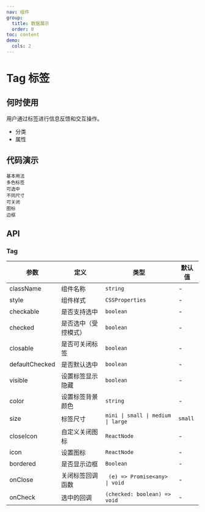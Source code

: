 ```yaml
---
nav: 组件
group:
  title: 数据展示
  order: 0
toc: content
demo:
  cols: 2
---
```


# Tag 标签

## 何时使用

用户通过标签进行信息反馈和交互操作。

- 分类
- 属性

## 代码演示

<code src="../../packages/ui/examples/tag/basic.tsx" description="标签的基础用法。">基本用法</code>  
<code src="../../packages/ui/examples/tag/color.tsx" description="多种预设色彩的标签样式，通过 `color` 设置不同颜色，也支持自定义 `color` 字段设置色值。">多色标签</code>  
<code src="../../packages/ui/examples/tag/checkable.tsx" description="通过参数 `checkable`，可以实现点击选中的效果。">可选中</code>  
<code src="../../packages/ui/examples/tag/size.tsx" description="标签分为：迷你、小、中、大，可以在不同场景下选择合适按钮尺寸。推荐及默认尺寸为「小」。">不同尺寸</code>  
<code src="../../packages/ui/examples/tag/sync.tsx" description="如果 `onClose` 返回一个 `Promise`，可以异步关闭标签，并且在未关闭时展示加载效果。">可关闭</code>  
<code src="../../packages/ui/examples/tag/icon.tsx" description="可通过设置 `icon` 在标签中加入图标。">图标</code>  
<code src="../../packages/ui/examples/tag/bordered.tsx" description="通过参数 `bordered` 可以显示带边框的标签。">边框</code>

## API

### Tag

| **参数**       | **定义**             | **类型**                           | **默认值** |
| -------------- | -------------------- | ---------------------------------- | ---------- |
| className      | 组件名称             | `string`                           | -          |
| style          | 组件样式             | `CSSProperties`                    | -          |
| checkable      | 是否支持选中         | `boolean`                          | -          |
| checked        | 是否选中（受控模式） | `boolean`                          | -          |
| closable       | 是否可关闭标签       | `boolean`                          | -          |
| defaultChecked | 是否默认选中         | `boolean`                          | -          |
| visible        | 设置标签显示隐藏     | `boolean`                          | -          |
| color          | 设置标签背景颜色     | `string`                           | -          |
| size           | 标签尺寸             | `mini \| small \| medium \| large` | `small`    |
| closeIcon      | 自定义关闭图标       | `ReactNode`                        | -          |
| icon           | 设置图标             | `ReactNode`                        | -          |
| bordered       | 是否显示边框         | `Boolean`                          | -          |
| onClose        | 关闭标签回调函数     | ` (e) => Promise<any> \| void`     | -          |
| onCheck        | 选中的回调           | `(checked: boolean) => void`       | -          |
